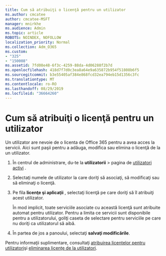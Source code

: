 ```yaml
---
title: Cum să atribuiţi o licenţă pentru un utilizator
ms.author: cmcatee
author: cmcatee-MSFT
manager: mnirkhe
ms.audience: Admin
ms.topic: article
ROBOTS: NOINDEX, NOFOLLOW
localization_priority: Normal
ms.collection: Adm_O365
ms.custom:
- "325"
- "150008"
ms.assetid: 7fd08e48-6f3c-4259-88da-4d06288f2b7d
ms.openlocfilehash: 418d7f7d0c3ea8a64e9a635872b954f51808b6f5
ms.sourcegitcommit: b3e55405af384e868fcd32ea794eb15d1356c3fc
ms.translationtype: MT
ms.contentlocale: ro-RO
ms.lasthandoff: 08/29/2019
ms.locfileid: "36664260"
---
```

# <a name="how-to-assign-a-license-to-a-user"></a>Cum să atribuiţi o licenţă pentru un utilizator

Un utilizator are nevoie de o licenta de Office 365 pentru a avea acces la servicii. Aici sunt paşii pentru a adăuga, modifica sau elimina o licenţă de la un utilizator.
  
1. În centrul de administrare, du-te la **utilizatorii** \> pagina de [utilizatori activi](https://go.microsoft.com/fwlink/p/?linkid=834822) .

2. Selectaţi numele de utilizator la care doriţi să asociaţi, să modificaţi sau să eliminaţi o licenţă.

3. Pe fila **licenţe şi aplicaţii** , selectaţi licenţă pe care doriţi să îl atribuiţi acest utilizator.

    În mod implicit, toate serviciile asociate cu această licenţă sunt atribuite automat pentru utilizator. Pentru a limita ce servicii sunt disponibile pentru a utilizatorului, goliţi caseta de selectare pentru serviciile pe care nu doriţi ca utilizatorul să aibă.

4. În partea de jos a panoului, selectaţi **salvaţi modificările**.

Pentru informaţii suplimentare, consultaţi [atribuirea licentelor pentru utilizatori](https://docs.microsoft.com/office365/admin/subscriptions-and-billing/assign-licenses-to-users)şi [eliminarea licenţe de la utilizatori](https://docs.microsoft.com/office365/admin/subscriptions-and-billing/remove-licenses-from-users).